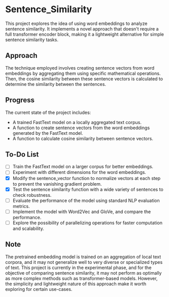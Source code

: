 # Sentence_Similarity

This project explores the idea of using word embeddings to analyze sentence similarity. It implements a novel approach that doesn't require a full transformer encoder block, making it a lightweight alternative for simple sentence similarity tasks.

## Approach

The technique employed involves creating sentence vectors from word embeddings by aggregating them using specific mathematical operations. Then, the cosine similarity between these sentence vectors is calculated to determine the similarity between the sentences.

## Progress

The current state of the project includes:

- A trained FastText model on a locally aggregated text corpus.
- A function to create sentence vectors from the word embeddings generated by the FastText model.
- A function to calculate cosine similarity between sentence vectors.

## To-Do List

- [ ] Train the FastText model on a larger corpus for better embeddings.
- [ ] Experiment with different dimensions for the word embeddings.
- [X] Modify the sentence_vector function to normalize vectors at each step to prevent the vanishing gradient problem.
- [X] Test the sentence similarity function with a wide variety of sentences to check robustness.
- [ ] Evaluate the performance of the model using standard NLP evaluation metrics.
- [ ] Implement the model with Word2Vec and GloVe, and compare the performance.
- [ ] Explore the possibility of parallelizing operations for faster computation and scalability.

## Note

The pretrained embedding model is trained on an aggregation of local text corpora, and it may not generalize well to very diverse or specialized types of text. This project is currently in the experimental phase, and for the objective of comparing sentence similarity, it may not perform as optimally as more complex methods such as transformer-based models. However, the simplicity and lightweight nature of this approach make it worth exploring for certain use-cases.
